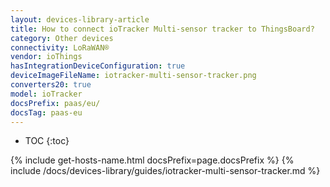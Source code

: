 ```yaml
---
layout: devices-library-article
title: How to connect ioTracker Multi-sensor tracker to ThingsBoard?
category: Other devices
connectivity: LoRaWAN®
vendor: ioThings
hasIntegrationDeviceConfiguration: true
deviceImageFileName: iotracker-multi-sensor-tracker.png
converters20: true
model: ioTracker
docsPrefix: paas/eu/
docsTag: paas-eu
---
```


* TOC
{:toc}

{% include get-hosts-name.html docsPrefix=page.docsPrefix %}
{% include /docs/devices-library/guides/iotracker-multi-sensor-tracker.md %}
